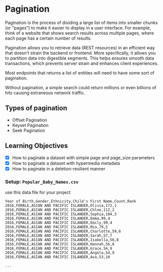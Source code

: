 # Pagination

Pagination is the process of dividing a large list of items into smaller chunks (or "pages") to make it easier to display in a user interface. For example, think of a website that shows search results across multiple pages, where each page has a certain number of results.


Pagination allows you to retrieve data (REST resources) in an efficient way that doesn't strain the backend or frontend. More specifically, it allows you to partition data into digestible segments. This helps ensures smooth data transactions, which prevents server strain and enhances client experiences.

Most endpoints that returns a list of entities will need to have some sort of pagination.

Without pagination, a simple search could return millions or even billions of hits causing extraneous network traffic.
## Types of pagination

- Offset Pagination
- Keyset Pagination
- Seek Pagination

## Learning Objectives

- [x] How to paginate a dataset with simple page and page_size parameters
- [x] How to paginate a dataset with hypermedia metadata
- [x] How to paginate in a deletion-resilient manner

### Setup: `Popular_Baby_Names.csv`
use this data file for your project
```csv
Year of Birth,Gender,Ethnicity,Child's First Name,Count,Rank
2016,FEMALE,ASIAN AND PACIFIC ISLANDER,Olivia,172,1
2016,FEMALE,ASIAN AND PACIFIC ISLANDER,Chloe,112,2
2016,FEMALE,ASIAN AND PACIFIC ISLANDER,Sophia,104,3
2016,FEMALE,ASIAN AND PACIFIC ISLANDER,Emma,99,4
2016,FEMALE,ASIAN AND PACIFIC ISLANDER,Emily,99,4
2016,FEMALE,ASIAN AND PACIFIC ISLANDER,Mia,79,5
2016,FEMALE,ASIAN AND PACIFIC ISLANDER,Charlotte,59,6
2016,FEMALE,ASIAN AND PACIFIC ISLANDER,Sarah,57,7
2016,FEMALE,ASIAN AND PACIFIC ISLANDER,Isabella,56,8
2016,FEMALE,ASIAN AND PACIFIC ISLANDER,Hannah,56,8
2016,FEMALE,ASIAN AND PACIFIC ISLANDER,Grace,54,9
2016,FEMALE,ASIAN AND PACIFIC ISLANDER,Angela,54,9
2016,FEMALE,ASIAN AND PACIFIC ISLANDER,Ava,53,10

... 
```
